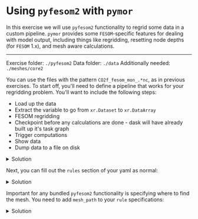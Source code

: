 # Using `pyfesom2` with `pymor`

In this exercise we will use `pyfesom2` functionality to regrid 
some data in a custom pipeline. `pymor` provides some `FESOM`-specific
features for dealing with model output, including things like regridding,
resetting node depths (for `FESOM` 1.x), and mesh aware calculations.

---

Exercise folder: `./pyfesom2`
Data folder: `./data`
Additionally needed: `./meshes/core2`

You can use the files with the pattern `CO2f_fesom_mon_.*nc`, as in previous exercises. To
start off, you'll need to define a pipeline that works for your regridding problem. You'll want
to include the following steps:

* Load up the data
* Extract the variable to go from `xr.Dataset` to `xr.DataArray`
* FESOM regridding
* Checkpoint before any calculations are done - dask will have already built up it's task graph
* Trigger computations
* Show data
* Dump data to a file on disk


<details>
  <summary>Solution</summary>

  Here is a pipeline snippet that does the above steps:
  ```yaml
  pipelines:
    - name: my-regridder
      steps:
        - pymor.core.gather_inputs.load_mfdataset
        - pymor.std_lib.generic.get_variable
        - pymor.fesom_2p1.regridding.regrid_to_regular
        - pymor.core.caching.manual_checkpoint
        - pymor.std_lib.generic.trigger_compute
        - pymor.std_lib.generic.show_data
        - pymor.std_lib.files.save_dataset
  ```

</details>

Next, you can fill out the `rules` section of your yaml as normal:

<details>
  <summary>Solution</summary>

  Load up the `CO2f` files and connect them to your pipeline:

  ```diff
  + rules:
  +   - name: CO2f_Regrid
  +     model_variable: CO2f
  +     cmor_variable: fgco2
  +     pipelines: [my-regridder]
  +     inputs:
  +        - path: /work/ab0995/a270243/pymor_workshop/data/
  +          pattern: CO2f_fesom_mon_300.0101.nc
  +     output_directory: "."
  +     # Metadata block
  +     experiment_id: "piControl"
  +     grid_label: "gn"
  +     model_component: "oce"
  +     source_id: "AWI-CM-1-1-HR"
  +     variant_label: "r1i1p1f1"
  pipelines:
    - name: my-regridder
      steps:
        - pymor.core.gather_inputs.load_mfdataset
        - pymor.std_lib.generic.get_variable
        - pymor.fesom_2p1.regridding.regrid_to_regular
        - pymor.core.caching.manual_checkpoint
        - pymor.std_lib.generic.trigger_compute
        - pymor.std_lib.generic.show_data
        - pymor.std_lib.files.save_dataset
  ```
</details>

Important for any bundled `pyfesom2` functionality is specifying where to 
find the mesh. You need to add `mesh_path` to your `rule` specifications:

<details>
  <summary>Solution</summary>

  Load up the `CO2f` files and connect them to your pipeline:

  ```diff
  rules:
    - name: CO2f_Regrid
      model_variable: CO2f
      cmor_variable: fgco2
      pipelines: [my-regridder]
      inputs:
         - path: /work/ab0995/a270243/pymor_workshop/data/
           pattern: CO2f_fesom_mon_300.0101.nc
      output_directory: "."
      # Metadata block
      experiment_id: "piControl"
      grid_label: "gn"
      model_component: "oce"
      source_id: "AWI-CM-1-1-HR"
      variant_label: "r1i1p1f1"
  +   mesh_path: /work/ab0246/a270077/SciComp/Projects/pymor-workshop/fesom-meshes/core/
  pipelines:
    - name: my-regridder
      steps:
        - pymor.core.gather_inputs.load_mfdataset
        - pymor.std_lib.generic.get_variable
        - pymor.fesom_2p1.regridding.regrid_to_regular
        - pymor.core.caching.manual_checkpoint
        - pymor.std_lib.generic.trigger_compute
        - pymor.std_lib.generic.show_data
        - pymor.std_lib.files.save_dataset
  ```
</details>
